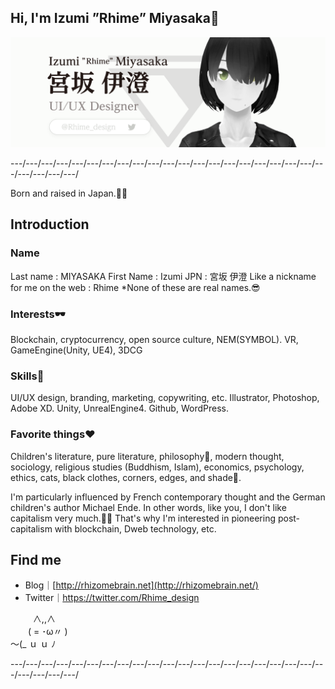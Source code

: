 ## Hi, I'm Izumi ”Rhime” Miyasaka🦝

![IzumiMiyasaka_Rhime](https://raw.githubusercontent.com/Rhime-design/Rhime-design/master/Images/IzumiMiyasaka_BrandAssets_002_1280.png)

---/---/---/---/---/---/---/---/---/---/---/---/---/---/---/---/---/---/---/---/---/---/---/---/---/

Born and raised in Japan.🎌🗾

## Introduction

### Name

Last name : MIYASAKA
First Name : Izumi
JPN : 宮坂 伊澄
Like a nickname for me on the web : Rhime
*None of these are real names.😎

### Interests🕶

Blockchain, cryptocurrency, open source culture, NEM(SYMBOL).
VR, GameEngine(Unity, UE4), 3DCG

### Skills🎨

UI/UX design, branding, marketing, copywriting, etc. 
Illustrator, Photoshop, Adobe XD.
Unity, UnrealEngine4.
Github, WordPress.

### Favorite things❤

Children's literature, pure literature, philosophy📖, modern thought, sociology, religious studies (Buddhism, Islam), economics, psychology, ethics, cats, black clothes, corners, edges, and shade🌚. 

I'm particularly influenced by French contemporary thought and the German children's author Michael Ende. In other words, like you, I don't like capitalism very much.💸😂
That's why I'm interested in pioneering post-capitalism with blockchain, Dweb technology, etc.

## Find me

- Blog｜[http://rhizomebrain.net](http://rhizomebrain.net/) 
- Twitter｜https://twitter.com/Rhime_design

　 　 ∧,,∧  
　　( = ･ω〃 )  
 ～(_ ｕ ｕ ﾉ  

---/---/---/---/---/---/---/---/---/---/---/---/---/---/---/---/---/---/---/---/---/---/---/---/---/